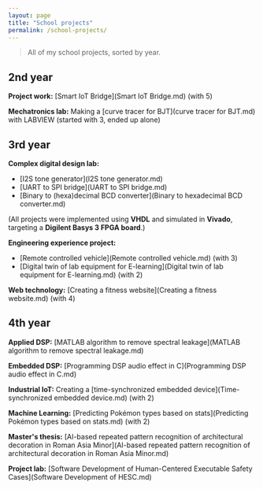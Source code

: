 ```yaml
---
layout: page
title: "School projects"
permalink: /school-projects/
---
```

> All of my school projects, sorted by year.

## 2nd year

**Project work:** [Smart IoT Bridge](Smart IoT Bridge.md) (with 5)

**Mechatronics lab:** Making a [curve tracer for BJT](curve tracer for BJT.md) with LABVIEW (started with 3, ended up alone)

## 3rd year

**Complex digital design lab:**

- [I2S tone generator](I2S tone generator.md)
- [UART to SPI bridge](UART to SPI bridge.md)
- [Binary to (hexa)decimal BCD converter](Binary to hexadecimal BCD converter.md)

(All projects were implemented using **VHDL** and simulated in **Vivado**, targeting a **Digilent Basys 3 FPGA board**.)

**Engineering experience project:** 

- [Remote controlled vehicle](Remote controlled vehicle.md) (with 3)
- [Digital twin of lab equipment for E-learning](Digital twin of lab equipment for E-learning.md) (with 2)

**Web technology:** [Creating a fitness website](Creating a fitness website.md) (with 4)

## 4th year

**Applied DSP:** [MATLAB algorithm to remove spectral leakage](MATLAB algorithm to remove spectral leakage.md)

**Embedded DSP:** [Programming DSP audio effect in C](Programming DSP audio effect in C.md)

**Industrial IoT:** Creating a [time-synchronized embedded device](Time-synchronized embedded device.md) (with 2)

**Machine Learning:** [Predicting Pokémon types based on stats](Predicting Pokémon types based on stats.md)  (with 2)

**Master's thesis:** [AI-based repeated pattern recognition of architectural decoration in Roman Asia Minor](AI-based repeated pattern recognition of architectural decoration in Roman Asia Minor.md)

**Project lab:** [Software Development of Human-Centered Executable Safety Cases](Software Development of HESC.md)



